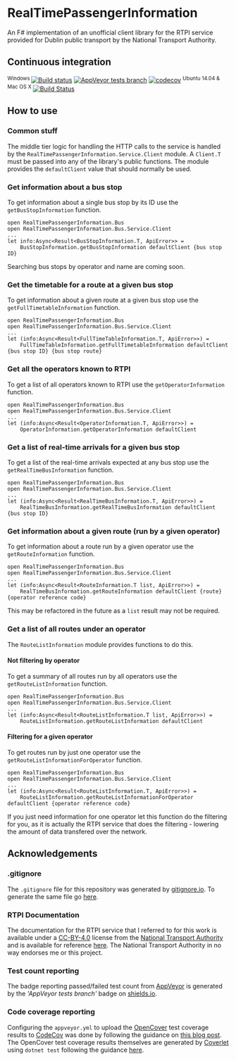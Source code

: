 # RealTimePassengerInformation

An F# implementation of an unofficial client library for the RTPI service provided for Dublin public transport by the National Transport Authority.

## Continuous integration

<sup>Windows </sup>[![Build status](https://ci.appveyor.com/api/projects/status/6oqf0manxpf59h01/branch/master?svg=true)](https://ci.appveyor.com/project/m-harrison/realtimepassengerinformation/branch/master)
[![AppVeyor tests branch](https://img.shields.io/appveyor/tests/m-harrison/realtimepassengerinformation/master.svg)](https://ci.appveyor.com/project/m-harrison/realtimepassengerinformation)
[![codecov](https://codecov.io/gh/m-harrison/RealTimePassengerInformation/branch/master/graph/badge.svg)](https://codecov.io/gh/m-harrison/RealTimePassengerInformation)
<sup>Ubuntu 14.04 & Mac OS X </sup>[![Build Status](https://travis-ci.org/m-harrison/RealTimePassengerInformation.svg?branch=master)](https://travis-ci.org/m-harrison/RealTimePassengerInformation)

## How to use

### Common stuff

The middle tier logic for handling the HTTP calls to the service is handled by the `RealTimePassengerInformation.Service.Client` module. A `Client.T` must be passed into any of the library's public functions. The module provides the `defaultClient` value that should normally be used.

### Get information about a bus stop

To get information about a single bus stop by its ID use the `getBusStopInformation` function.

```
open RealTimePassengerInformation.Bus
open RealTimePassengerInformation.Bus.Service.Client
...
let info:Async<Result<BusStopInformation.T, ApiError>> =
    BusStopInformation.getBusStopInformation defaultClient {bus stop ID}
```

Searching bus stops by operator and name are coming soon.

### Get the timetable for a route at a given bus stop

To get information about a given route at a given bus stop use the `getFullTimetableInformation` function.

```
open RealTimePassengerInformation.Bus
open RealTimePassengerInformation.Bus.Service.Client
...
let (info:Async<Result<FullTimeTableInformation.T, ApiError>>) =
    FullTimeTableInformation.getFullTimetableInformation defaultClient {bus stop ID} {bus stop route}
```

### Get all the operators known to RTPI

To get a list of all operators known to RTPI use the `getOperatorInformation` function.

```
open RealTimePassengerInformation.Bus
open RealTimePassengerInformation.Bus.Service.Client
...
let (info:Async<Result<OperatorInformation.T, ApiError>>) =
    OperatorInformation.getOperatorInformation defaultClient
```

### Get a list of real-time arrivals for a given bus stop

To get a list of the real-time arrivals expected at any bus stop use the `getRealTimeBusInformation` function.

```
open RealTimePassengerInformation.Bus
open RealTimePassengerInformation.Bus.Service.Client
...
let (info:Async<Result<RealTimeBusInformation.T, ApiError>>) =
    RealTimeBusInformation.getRealTimeBusInformation defaultClient {bus stop ID}
```

### Get information about a given route (run by a given operator)

To get information about a route run by a given operator use the `getRouteInformation` function.

```
open RealTimePassengerInformation.Bus
open RealTimePassengerInformation.Bus.Service.Client
...
let (info:Async<Result<RouteInformation.T list, ApiError>>) =
    RealTimeBusInformation.getRouteInformation defaultClient {route} {operator reference code}
```

This may be refactored in the future as a `list` result may not be required.

### Get a list of all routes under an operator

The `RouteListInformation` module provides functions to do this.

#### Not filtering by operator

To get a summary of all routes run by all operators use the `getRouteListInformation` function.

```
open RealTimePassengerInformation.Bus
open RealTimePassengerInformation.Bus.Service.Client
...
let (info:Async<Result<RouteListInformation.T list, ApiError>>) =
    RouteListInformation.getRouteListInformation defaultClient
```

#### Filtering for a given operator

To get routes run by just one operator use the `getRouteListInformationForOperator` function.

```
open RealTimePassengerInformation.Bus
open RealTimePassengerInformation.Bus.Service.Client
...
let (info:Async<Result<RouteListInformation.T, ApiError>>) =
    RouteListInformation.getRouteListInformationForOperator defaultClient {operator reference code}
```

If you just need information for one operator let this function do the filtering for you, as it is actually the RTPI service that does the filtering - lowering the amount of data transfered over the network.

## Acknowledgements

### .gitignore

The `.gitignore` file for this repository was generated by [gitignore.io](https://www.gitignore.io/). To generate the same file go [here](https://www.gitignore.io/api/fsharp,visualstudio).

### RTPI Documentation

The documentation for the RTPI service that I referred to for this work is available under a [CC-BY-4.0](https://creativecommons.org/licenses/by/4.0/) license from the [National Transport Authority](https://data.smartdublin.ie/organization/national-transport-authority) and is available for reference [here](https://data.smartdublin.ie/dataset/real-time-passenger-information-rtpi-for-dublin-bus-bus-eireann-luas-and-irish-rail). The National Transport Authority in no way endorses me or this project.

### Test count reporting

The badge reporting passed/failed test count from [AppVeyor](https://www.appveyor.com/) is generated by the _'AppVeyor tests branch'_ badge on [shields.io](https://shields.io/#/examples/build).

### Code coverage reporting

Configuring the `appveyor.yml` to upload the [OpenCover](https://github.com/OpenCover/opencover) test coverage results to [CodeCov](https://codecov.io/) was done by following the guidance on [this blog post](https://www.appveyor.com/blog/2017/03/17/codecov/). The OpenCover test coverage results themselves are generated by [Coverlet](https://github.com/tonerdo/coverlet) using `dotnet test` following the guidance [here](https://github.com/tonerdo/coverlet/blob/master/README.md).